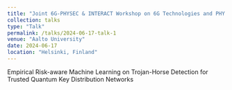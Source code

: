 ```yaml
---
title: "Joint 6G-PHYSEC & INTERACT Workshop on 6G Technologies and PHY Layer Security"
collection: talks
type: "Talk"
permalink: /talks/2024-06-17-talk-1
venue: "Aalto University"
date: 2024-06-17
location: "Helsinki, Finland"
---
```


Empirical Risk-aware Machine Learning on Trojan-Horse Detection for Trusted Quantum Key Distribution Networks
